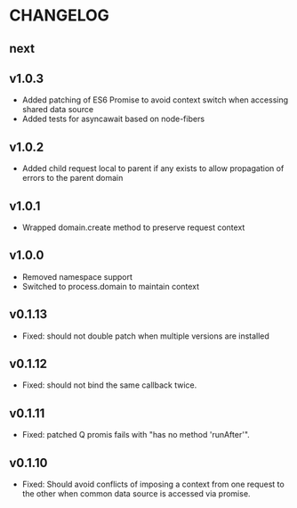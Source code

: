 # CHANGELOG

## next

## v1.0.3
* Added patching of ES6 Promise to avoid context switch when accessing shared data source
* Added tests for asyncawait based on node-fibers

## v1.0.2
* Added child request local to parent if any exists to allow propagation of errors to the parent domain

## v1.0.1
* Wrapped domain.create method to preserve request context

## v1.0.0
* Removed namespace support
* Switched to process.domain to maintain context

## v0.1.13
* Fixed: should not double patch when multiple versions are installed

## v0.1.12
* Fixed: should not bind the same callback twice.

## v0.1.11
* Fixed: patched Q promis fails with "has no method 'runAfter'".

## v0.1.10
* Fixed: Should avoid conflicts of imposing a context from one request to the other when common data source is accessed via promise.
